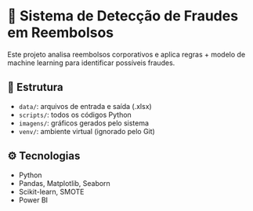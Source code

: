 # 💼 Sistema de Detecção de Fraudes em Reembolsos

Este projeto analisa reembolsos corporativos e aplica regras + modelo de machine learning para identificar possíveis fraudes.

## 📁 Estrutura
- `data/`: arquivos de entrada e saída (.xlsx)
- `scripts/`: todos os códigos Python
- `imagens/`: gráficos gerados pelo sistema
- `venv/`: ambiente virtual (ignorado pelo Git)

## ⚙️ Tecnologias
- Python
- Pandas, Matplotlib, Seaborn
- Scikit-learn, SMOTE
- Power BI
